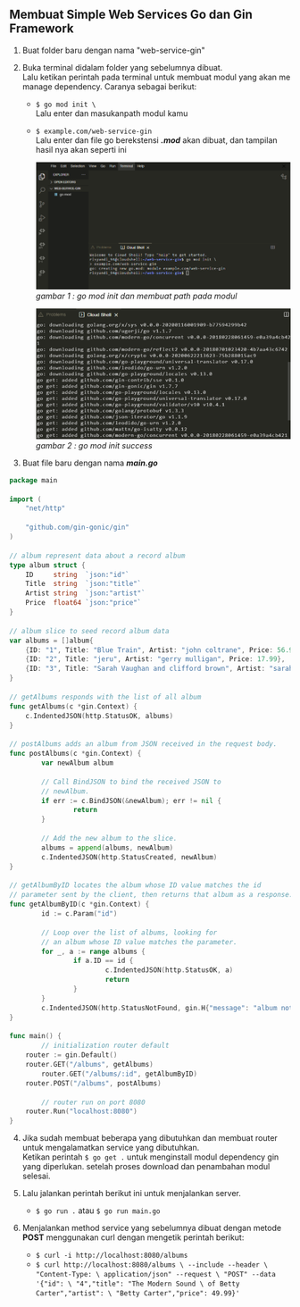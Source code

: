 ## Membuat Simple Web Services Go dan Gin Framework
1. Buat folder baru dengan nama "web-service-gin"  
2. Buka terminal didalam folder yang sebelumnya dibuat.  
 Lalu ketikan perintah pada terminal untuk membuat modul yang akan me manage dependency. Caranya sebagai berikut:   
	- `$ go mod init \`   
Lalu enter dan masukanpath modul kamu   
	- `$ example.com/web-service-gin`  
Lalu enter dan file go berekstensi ***.mod*** akan dibuat, dan tampilan hasil nya akan seperti ini  

        ![gambar: go mod init dan membuat path pada modul](./images/go_mod_init.png)  
        *gambar 1 : go mod init dan membuat path pada modul*  

        ![gambar: go init success](./images/go_success_mod_init.png)
        *gambar 2 : go mod init success*  

3. Buat file baru dengan nama ***main.go***
```go
package main

import (
	"net/http"

	"github.com/gin-gonic/gin"
)

// album represent data about a record album
type album struct {
	ID     string  `json:"id"`
	Title  string  `json:"title"`
	Artist string  `json:"artist"`
	Price  float64 `json:"price"`
}

// album slice to seed record album data
var albums = []album{
	{ID: "1", Title: "Blue Train", Artist: "john coltrane", Price: 56.99},
	{ID: "2", Title: "jeru", Artist: "gerry mulligan", Price: 17.99},
	{ID: "3", Title: "Sarah Vaughan and clifford brown", Artist: "sarah vaughan", Price: 39.99},
}

// getAlbums responds with the list of all album
func getAlbums(c *gin.Context) {
	c.IndentedJSON(http.StatusOK, albums)
}

// postAlbums adds an album from JSON received in the request body.
func postAlbums(c *gin.Context) {
        var newAlbum album

        // Call BindJSON to bind the received JSON to
        // newAlbum.
        if err := c.BindJSON(&newAlbum); err != nil {
                return
        }

        // Add the new album to the slice.
        albums = append(albums, newAlbum)
        c.IndentedJSON(http.StatusCreated, newAlbum)
}

// getAlbumByID locates the album whose ID value matches the id
// parameter sent by the client, then returns that album as a response.
func getAlbumByID(c *gin.Context) {
        id := c.Param("id")

        // Loop over the list of albums, looking for
        // an album whose ID value matches the parameter.
        for _, a := range albums {
                if a.ID == id {
                        c.IndentedJSON(http.StatusOK, a)
                        return
                }
        }
        c.IndentedJSON(http.StatusNotFound, gin.H{"message": "album not found"})
}

func main() {
        // initialization router default
	router := gin.Default()
	router.GET("/albums", getAlbums)
        router.GET("/albums/:id", getAlbumByID)
	router.POST("/albums", postAlbums)

        // router run on port 8080
	router.Run("localhost:8080")
}

```
4. Jika sudah membuat beberapa yang dibutuhkan dan membuat router untuk mengalamatkan service yang dibutuhkan.  
Ketikan perintah `$ go get .` untuk menginstall modul dependency gin yang diperlukan. setelah proses download dan penambahan modul selesai.

5. Lalu jalankan perintah berikut ini untuk menjalankan server.  
    - `$ go run .` atau `$ go run main.go`

6. Menjalankan method service yang sebelumnya dibuat dengan metode **POST** menggunakan curl dengan mengetik perintah berikut:  
    - `$ curl -i http://localhost:8080/albums`
    - `$ curl http://localhost:8080/albums \
    --include --header \
    "Content-Type: \
    application/json" --request \
    "POST" --data '{"id": \
    "4","title": "The Modern Sound \
    of Betty Carter","artist": \
    "Betty Carter","price": 49.99}'`